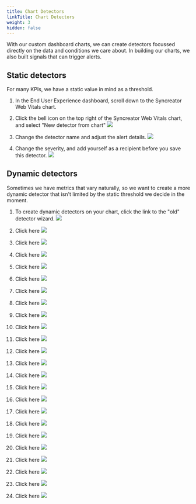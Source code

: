 ```yaml
---
title: Chart Detectors
linkTitle: Chart Detectors
weight: 3
hidden: false
---
```


With our custom dashboard charts, we can create detectors focussed directly on the data and conditions we care about. In building our charts, we also built signals that can trigger alerts.

## Static detectors

For many KPIs, we have a static value in mind as a threshold. 

1. In the End User Experience dashboard, scroll down to the Syncreator Web Vitals chart. 

1. Click the bell icon on the top right of the Syncreator Web Vitals chart, and select "New detector from chart"
![](https://ajeuwbhvhr.cloudimg.io/colony-recorder.s3.amazonaws.com/files/2024-02-17/2e7a0adf-f4f7-4183-b7e9-08bbe7350232/ascreenshot.jpeg?tl_px=1160,297&br_px=2880,1258&force_format=png&width=1120.0&wat=1&wat_opacity=0.7&wat_gravity=northwest&wat_url=https://colony-recorder.s3.us-west-1.amazonaws.com/images/watermarks/FB923C_standard.png&wat_pad=886,277)

2. Change the detector name and adjust the alert details.
![](https://ajeuwbhvhr.cloudimg.io/colony-recorder.s3.amazonaws.com/files/2024-02-17/4a6f44da-2559-49bf-8c5a-a58220c6e64d/ascreenshot.jpeg?tl_px=0,152&br_px=1719,1113&force_format=png&width=1120.0&wat=1&wat_opacity=0.7&wat_gravity=northwest&wat_url=https://colony-recorder.s3.us-west-1.amazonaws.com/images/watermarks/FB923C_standard.png&wat_pad=444,277)

3. Change the severity, and add yourself as a recipient before you save this detector.
![](https://ajeuwbhvhr.cloudimg.io/colony-recorder.s3.amazonaws.com/files/2024-02-17/1c2a7f23-c076-45e8-80b0-3a99e3989048/user_cropped_screenshot.jpeg?tl_px=0,652&br_px=1719,1614&force_format=png&width=1120.0&wat=1&wat_opacity=0.7&wat_gravity=northwest&wat_url=https://colony-recorder.s3.us-west-1.amazonaws.com/images/watermarks/FB923C_standard.png&wat_pad=216,453)

## Dynamic detectors

Sometimes we have metrics that vary naturally, so we want to create a more dynamic detector that isn't limited by the static threshold we decide in the moment.

1. To create dynamic detectors on your chart, click the link to the "old" detector wizard.
![](https://ajeuwbhvhr.cloudimg.io/colony-recorder.s3.amazonaws.com/files/2024-02-17/877e9402-3634-4b44-8585-fe27331674c6/user_cropped_screenshot.jpeg?tl_px=901,0&br_px=2621,961&force_format=png&width=1120.0&wat=1&wat_opacity=0.7&wat_gravity=northwest&wat_url=https://colony-recorder.s3.us-west-1.amazonaws.com/images/watermarks/FB923C_standard.png&wat_pad=524,109)

5. Click here
![](https://ajeuwbhvhr.cloudimg.io/colony-recorder.s3.amazonaws.com/files/2024-02-17/fa9714b1-1fa0-47c4-9361-5753c0c5d4b4/ascreenshot.jpeg?tl_px=978,191&br_px=2698,1152&force_format=png&width=1120.0&wat=1&wat_opacity=0.7&wat_gravity=northwest&wat_url=https://colony-recorder.s3.us-west-1.amazonaws.com/images/watermarks/FB923C_standard.png&wat_pad=524,277)

6. Click here
![](https://ajeuwbhvhr.cloudimg.io/colony-recorder.s3.amazonaws.com/files/2024-02-17/d8dc6a69-f559-4399-b71d-583555266e35/ascreenshot.jpeg?tl_px=0,630&br_px=1719,1591&force_format=png&width=1120.0&wat=1&wat_opacity=0.7&wat_gravity=northwest&wat_url=https://colony-recorder.s3.us-west-1.amazonaws.com/images/watermarks/FB923C_standard.png&wat_pad=246,277)

7. Click here
![](https://ajeuwbhvhr.cloudimg.io/colony-recorder.s3.amazonaws.com/files/2024-02-17/3a4e5b88-befc-4af8-8736-5f4a5529d0aa/ascreenshot.jpeg?tl_px=0,838&br_px=1719,1799&force_format=png&width=1120.0&wat=1&wat_opacity=0.7&wat_gravity=northwest&wat_url=https://colony-recorder.s3.us-west-1.amazonaws.com/images/watermarks/FB923C_standard.png&wat_pad=486,340)

8. Click here
![](https://ajeuwbhvhr.cloudimg.io/colony-recorder.s3.amazonaws.com/files/2024-02-17/05312d0c-30c6-4c73-8161-dbaed13e78ea/ascreenshot.jpeg?tl_px=0,838&br_px=1719,1799&force_format=png&width=1120.0&wat=1&wat_opacity=0.7&wat_gravity=northwest&wat_url=https://colony-recorder.s3.us-west-1.amazonaws.com/images/watermarks/FB923C_standard.png&wat_pad=502,501)

9. Click here
![](https://ajeuwbhvhr.cloudimg.io/colony-recorder.s3.amazonaws.com/files/2024-02-17/8a01627f-2287-494e-a2a3-20ff1592b641/ascreenshot.jpeg?tl_px=381,782&br_px=2101,1743&force_format=png&width=1120.0&wat=1&wat_opacity=0.7&wat_gravity=northwest&wat_url=https://colony-recorder.s3.us-west-1.amazonaws.com/images/watermarks/FB923C_standard.png&wat_pad=524,277)

10. Click here
![](https://ajeuwbhvhr.cloudimg.io/colony-recorder.s3.amazonaws.com/files/2024-02-17/7b742f1c-c96a-41e0-aa6d-9b6d9540c924/ascreenshot.jpeg?tl_px=0,838&br_px=1719,1799&force_format=png&width=1120.0&wat=1&wat_opacity=0.7&wat_gravity=northwest&wat_url=https://colony-recorder.s3.us-west-1.amazonaws.com/images/watermarks/FB923C_standard.png&wat_pad=286,304)

11. Click here
![](https://ajeuwbhvhr.cloudimg.io/colony-recorder.s3.amazonaws.com/files/2024-02-17/779a0897-e662-4fb0-a792-f030bcb1c74c/ascreenshot.jpeg?tl_px=0,746&br_px=1719,1707&force_format=png&width=1120.0&wat=1&wat_opacity=0.7&wat_gravity=northwest&wat_url=https://colony-recorder.s3.us-west-1.amazonaws.com/images/watermarks/FB923C_standard.png&wat_pad=277,277)

12. Click here
![](https://ajeuwbhvhr.cloudimg.io/colony-recorder.s3.amazonaws.com/files/2024-02-17/859e3e69-00ee-41f3-ab77-c3f251e0327c/ascreenshot.jpeg?tl_px=294,838&br_px=2013,1799&force_format=png&width=1120.0&wat=1&wat_opacity=0.7&wat_gravity=northwest&wat_url=https://colony-recorder.s3.us-west-1.amazonaws.com/images/watermarks/FB923C_standard.png&wat_pad=524,364)

13. Click here
![](https://ajeuwbhvhr.cloudimg.io/colony-recorder.s3.amazonaws.com/files/2024-02-17/75f4ca9e-8485-4d13-872a-957d9ab2d27c/ascreenshot.jpeg?tl_px=117,838&br_px=1836,1799&force_format=png&width=1120.0&wat=1&wat_opacity=0.7&wat_gravity=northwest&wat_url=https://colony-recorder.s3.us-west-1.amazonaws.com/images/watermarks/FB923C_standard.png&wat_pad=524,449)

14. Click here
![](https://ajeuwbhvhr.cloudimg.io/colony-recorder.s3.amazonaws.com/files/2024-02-17/3fae6de1-f6c3-4bd5-98b6-70ccf26edc46/ascreenshot.jpeg?tl_px=143,838&br_px=1863,1799&force_format=png&width=1120.0&wat=1&wat_opacity=0.7&wat_gravity=northwest&wat_url=https://colony-recorder.s3.us-west-1.amazonaws.com/images/watermarks/FB923C_standard.png&wat_pad=524,278)

15. Click here
![](https://ajeuwbhvhr.cloudimg.io/colony-recorder.s3.amazonaws.com/files/2024-02-17/a668f93c-642f-4725-be2a-9cd23eb37379/ascreenshot.jpeg?tl_px=152,838&br_px=1871,1799&force_format=png&width=1120.0&wat=1&wat_opacity=0.7&wat_gravity=northwest&wat_url=https://colony-recorder.s3.us-west-1.amazonaws.com/images/watermarks/FB923C_standard.png&wat_pad=524,280)

16. Click here
![](https://ajeuwbhvhr.cloudimg.io/colony-recorder.s3.amazonaws.com/files/2024-02-17/b2d2de83-7f72-4ae4-8bc9-90d10bcf40ad/ascreenshot.jpeg?tl_px=39,838&br_px=1758,1799&force_format=png&width=1120.0&wat=1&wat_opacity=0.7&wat_gravity=northwest&wat_url=https://colony-recorder.s3.us-west-1.amazonaws.com/images/watermarks/FB923C_standard.png&wat_pad=524,455)

17. Click here
![](https://ajeuwbhvhr.cloudimg.io/colony-recorder.s3.amazonaws.com/files/2024-02-17/867d123a-58b7-424d-988b-be3f926e3230/ascreenshot.jpeg?tl_px=195,626&br_px=1914,1587&force_format=png&width=1120.0&wat=1&wat_opacity=0.7&wat_gravity=northwest&wat_url=https://colony-recorder.s3.us-west-1.amazonaws.com/images/watermarks/FB923C_standard.png&wat_pad=524,277)

18. Click here
![](https://ajeuwbhvhr.cloudimg.io/colony-recorder.s3.amazonaws.com/files/2024-02-17/c821d6eb-36c3-409f-83e1-3de5370daf50/ascreenshot.jpeg?tl_px=0,633&br_px=1719,1594&force_format=png&width=1120.0&wat=1&wat_opacity=0.7&wat_gravity=northwest&wat_url=https://colony-recorder.s3.us-west-1.amazonaws.com/images/watermarks/FB923C_standard.png&wat_pad=440,277)

19. Click here
![](https://ajeuwbhvhr.cloudimg.io/colony-recorder.s3.amazonaws.com/files/2024-02-17/809701fc-8421-4075-91b8-023020944074/ascreenshot.jpeg?tl_px=0,838&br_px=1719,1799&force_format=png&width=1120.0&wat=1&wat_opacity=0.7&wat_gravity=northwest&wat_url=https://colony-recorder.s3.us-west-1.amazonaws.com/images/watermarks/FB923C_standard.png&wat_pad=315,300)

20. Click here
![](https://ajeuwbhvhr.cloudimg.io/colony-recorder.s3.amazonaws.com/files/2024-02-17/3e4a4fe6-3bc0-4a31-b21f-bd294840fc97/ascreenshot.jpeg?tl_px=0,838&br_px=1719,1799&force_format=png&width=1120.0&wat=1&wat_opacity=0.7&wat_gravity=northwest&wat_url=https://colony-recorder.s3.us-west-1.amazonaws.com/images/watermarks/FB923C_standard.png&wat_pad=295,374)

21. Click here
![](https://ajeuwbhvhr.cloudimg.io/colony-recorder.s3.amazonaws.com/files/2024-02-17/3bdc75c0-c730-40f4-b911-35661c0f9b36/ascreenshot.jpeg?tl_px=0,838&br_px=1719,1799&force_format=png&width=1120.0&wat=1&wat_opacity=0.7&wat_gravity=northwest&wat_url=https://colony-recorder.s3.us-west-1.amazonaws.com/images/watermarks/FB923C_standard.png&wat_pad=298,443)

22. Click here
![](https://ajeuwbhvhr.cloudimg.io/colony-recorder.s3.amazonaws.com/files/2024-02-17/de5c47c5-56a9-420d-9865-72bcf279f1de/ascreenshot.jpeg?tl_px=57,739&br_px=1777,1700&force_format=png&width=1120.0&wat=1&wat_opacity=0.7&wat_gravity=northwest&wat_url=https://colony-recorder.s3.us-west-1.amazonaws.com/images/watermarks/FB923C_standard.png&wat_pad=524,277)

23. Click here
![](https://ajeuwbhvhr.cloudimg.io/colony-recorder.s3.amazonaws.com/files/2024-02-17/a9d2132c-2a01-4f97-9690-0beb2b9d5f84/ascreenshot.jpeg?tl_px=248,776&br_px=1967,1737&force_format=png&width=1120.0&wat=1&wat_opacity=0.7&wat_gravity=northwest&wat_url=https://colony-recorder.s3.us-west-1.amazonaws.com/images/watermarks/FB923C_standard.png&wat_pad=524,276)

24. Click here
![](https://ajeuwbhvhr.cloudimg.io/colony-recorder.s3.amazonaws.com/files/2024-02-17/e48be1e6-8771-40ae-b677-b272eeb694ca/ascreenshot.jpeg?tl_px=82,838&br_px=1801,1799&force_format=png&width=1120.0&wat=1&wat_opacity=0.7&wat_gravity=northwest&wat_url=https://colony-recorder.s3.us-west-1.amazonaws.com/images/watermarks/FB923C_standard.png&wat_pad=524,461)

25. Click here
![](https://ajeuwbhvhr.cloudimg.io/colony-recorder.s3.amazonaws.com/files/2024-02-17/0af4f210-2202-4daf-9754-c8719867b388/ascreenshot.jpeg?tl_px=94,838&br_px=1813,1799&force_format=png&width=1120.0&wat=1&wat_opacity=0.7&wat_gravity=northwest&wat_url=https://colony-recorder.s3.us-west-1.amazonaws.com/images/watermarks/FB923C_standard.png&wat_pad=524,485)

26. Click here
![](https://ajeuwbhvhr.cloudimg.io/colony-recorder.s3.amazonaws.com/files/2024-02-17/006bf87f-d5cb-4b17-9658-4f381aff9c9e/ascreenshot.jpeg?tl_px=87,838&br_px=1807,1799&force_format=png&width=1120.0&wat=1&wat_opacity=0.7&wat_gravity=northwest&wat_url=https://colony-recorder.s3.us-west-1.amazonaws.com/images/watermarks/FB923C_standard.png&wat_pad=524,457)

27. Click here
![](https://ajeuwbhvhr.cloudimg.io/colony-recorder.s3.amazonaws.com/files/2024-02-17/146b3a5c-3c08-4fe8-a3fb-af44176963ca/ascreenshot.jpeg?tl_px=1160,838&br_px=2880,1799&force_format=png&width=1120.0&wat=1&wat_opacity=0.7&wat_gravity=northwest&wat_url=https://colony-recorder.s3.us-west-1.amazonaws.com/images/watermarks/FB923C_standard.png&wat_pad=890,468)


